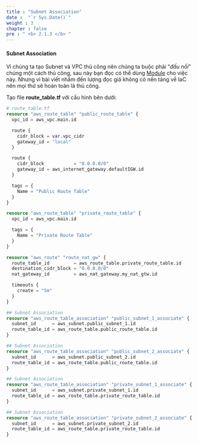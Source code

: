 ```yaml
---
title : "Subnet Association"
date :  "`r Sys.Date()`" 
weight : 3
chapter : false
pre : " <b> 2.1.3 </b> "
---
```


#### Subnet Association

Vì chúng ta tạo Subnet và VPC thủ công nên chúng ta buộc phải “*đấu nối*” chúng một cách thủ công, sau này bạn đọc có thể dùng [Module](https://registry.terraform.io/modules/terraform-aws-modules/vpc/aws/latest) cho việc này. Nhưng vì bài viết nhắm đến lượng đọc giả không có nền tảng về IaC nên mọi thứ sẽ hoàn toàn là thủ công.

Tạo file **route_table.tf** với cấu hình bên dưới:

```tf
# route_table.tf
resource "aws_route_table" "public_route_table" {
  vpc_id = aws_vpc.main.id

  route {
    cidr_block = var.vpc_cidr
    gateway_id = "local"
  }

  route {
    cidr_block           = "0.0.0.0/0"
    gateway_id = aws_internet_gateway.defaultIGW.id
  }

  tags = {
    Name = "Public Route Table"
  }
}

resource "aws_route_table" "private_route_table" {
  vpc_id = aws_vpc.main.id

  tags = {
    Name = "Private Route Table"
  }
}

resource "aws_route" "route_nat_gw" {
  route_table_id         = aws_route_table.private_route_table.id
  destination_cidr_block = "0.0.0.0/0"
  nat_gateway_id         = aws_nat_gateway.my_nat_gtw.id

  timeouts {
    create = "5m"
  }
}

## Subnet Association
resource "aws_route_table_association" "public_subnet_1_associate" {
  subnet_id      = aws_subnet.public_subnet_1.id
  route_table_id = aws_route_table.public_route_table.id
}

## Subnet Association
resource "aws_route_table_association" "public_subnet_2_associate" {
  subnet_id      = aws_subnet.public_subnet_2.id
  route_table_id = aws_route_table.public_route_table.id
}

## Subnet Association
resource "aws_route_table_association" "private_subnet_1_associate" {
  subnet_id      = aws_subnet.private_subnet_1.id
  route_table_id = aws_route_table.private_route_table.id
}

## Subnet Association
resource "aws_route_table_association" "private_subnet_2_associate" {
  subnet_id      = aws_subnet.private_subnet_2.id
  route_table_id = aws_route_table.private_route_table.id
}
```
